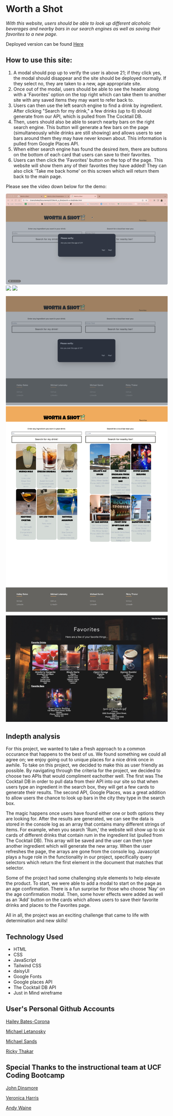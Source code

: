 # Worth a Shot

*With this website, users should be able to look up different alcoholic beverages and nearby bars in our search engines as well as saving their favorites to a new page.*

Deployed version can be found [Here](https://michaelmletanosky.github.io/worth-a-shot/)

 ## How to use this site:
1. A modal should pop up to verify the user is above 21; if they click yes, the modal should disappear and the site should be deployed normally. If they select no, they are taken to a new, age appropriate site.
2. Once out of the modal, users should be able to see the header along with a 'Favorites' option on the top right which can take them to another site with any saved items they may want to refer back to.
3. Users can then use the left search engine to find a drink by ingredient. After clicking "Search for my drink," a few drinks (up to 6) should generate from our API, which is pulled from The Cocktail DB. 
4. Then, users should also be able to search nearby bars on the right search engine. This button will generate a few bars on the page (simultaneously while drinks are still showing) and allows users to see bars around them they may have never known about. This information is pulled from Google Places API.
5. When either search engine has found the desired item, there are buttons on the bottom of each card that users can save to their favorites.
6. Users can then click the 'Favorites' button on the top of the page. This website will show them any of their favorites they have added! They can also click 'Take me back home' on this screen which will return them back to the main page.

Please see the video down below for the demo:

![](./assets/images/age.gif)
![](./assets/images/drink.gif)
![](./assets/images/bar.gif)


![Startup of Page](./assets/images/agemodal.jpg)
![Live link deployed](./assets/images/screenshot.jpg)
![Favorites Page](./assets/images/favescreenshot.jpg)

## Indepth analysis
For this project, we wanted to take a fresh approach to a common occurance that happens to the best of us. We found something we could all agree on; we enjoy going out to unique places for a nice drink once in awhile. To take on this project, we decided to make this as user friendly as possible. By navigating through the criteria for the project, we decided to choose two APIs that would compliment eachother well. The first was The Cocktail DB in order to pull data from their API into our site so that when users type an ingredient in the search box, they will get a few cards to generate their results. The second API, Google Places, was a great addition to allow users the chance to look up bars in the city they type in the search box. 

The magic happens once users have found either one or both options they are looking for. After the results are generated, we can see the data is stored in the console log as an array that contains many different strings of items. For example, when you search 'Rum,' the website will show up to six cards of different drinks that contain rum in the ingredient list (pulled from The Cocktail DB). This array will be saved and the user can then type another ingredient which will generate the new array. When the user refreshes the page, the arrays are gone from the console log. Javascript plays a huge role in the functionality in our project, specifically query selectors which return the first element in the document that matches that selector. 

Some of the project had some challenging style elements to help elevate the product. To start, we were able to add a modal to start on the page as an age confirmation. There is a fun surprise for those who choose 'Nay' on the age confirmation modal. Then, some hover effects were added as well as an 'Add' button on the cards which allows users to save their favorite drinks and places to the Favorites page. 

All in all, the project was an exciting challenge that came to life with determination and new skills! 


## Technology Used

- HTML
- CSS
- JavaScript
- Tailwind CSS
- daisyUI
- Google Fonts
- Google places API
- The Cocktail DB API
- Just in Mind wireframe


## User's Personal Github Accounts


[Hailey Bates-Corona](https://github.com/haileyrb25)

[Michael Letanosky](https://github.com/MichaelMLetanosky)

[Michael Sands](https://github.com/Msands21)

[Ricky Thakar](https://github.com/Rickythakar)

## Special Thanks to the instructional team at UCF Coding Bootcamp

[John Dinsmore](https://github.com/djibba22)

[Veronica Harris](https://github.com/VHarris113)

[Andy Waine](https://github.com/Andy-Waine)